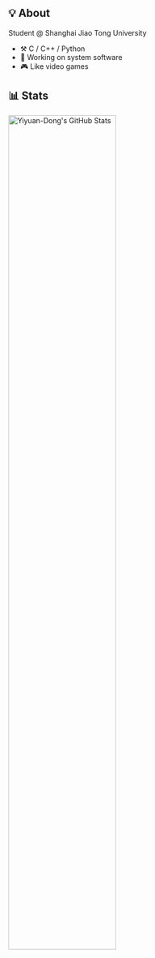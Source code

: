 ## 💡 About

Student @ Shanghai Jiao Tong University

- ⚒️ C / C++ / Python
- 🔭 Working on system software
- :video_game: Like video games

## 📊 Stats

<a href="https://github.com/Yiyuan-Dong">
<img
  src="https://github-readme-stats.vercel.app/api?username=Yiyuan-Dong&count_private=true&theme=vue"
  title="Yiyuan-Dong&#039;s GitHub Stats"
  align="left"
  width="65%"
/>
</a>
